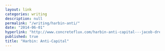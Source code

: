 ```yaml
---
layout: link
categories: writing
description: null
permalink: "/writing/harbin-anti/"
date: "2014-06-01"
hyperlink: "http://www.concreteflux.com/harbin-anti-capital---jacob-dreyer.html"
published: true
title: "Harbin: Anti-Capital"
---
```



